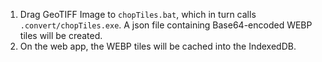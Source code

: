 1. Drag GeoTIFF Image to `chopTiles.bat`, which in turn calls `.convert/chopTiles.exe`. A json file containing Base64-encoded WEBP tiles will be created.
2. On the web app, the WEBP tiles will be cached into the IndexedDB.